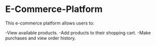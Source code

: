 # E-Commerce-Platform
This e-commerce platform allows users to:

-View available products.
-Add products to their shopping cart.
-Make purchases and view order history.
